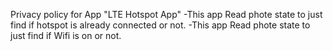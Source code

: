 Privacy policy for App "LTE Hotspot App" 
  -This app Read phote state to just find if hotspot is already connected or not.
   -This app Read phote state to just find if Wifi is on or not.
